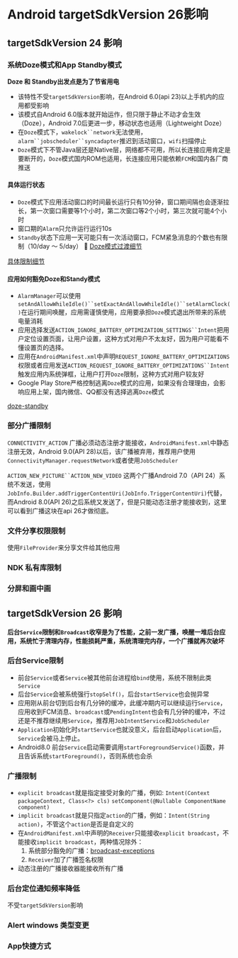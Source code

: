 # Android targetSdkVersion 26影响 #

## targetSdkVersion 24 影响

### 系统Doze模式和App Standby模式 ###

**Doze 和 Standby出发点是为了节省用电**

* 该特性不受`targetSdkVersion`影响，在Android 6.0(api 23)以上手机内的应用都受影响
* 该模式自Android 6.0版本就开始运作，但只限于静止不动才会生效（Doze），Android 7.0后更进一步，移动状态也适用（Lightweight Doze）
* 在`Doze`模式下，`wakelock``network`无法使用，`alarm``jobscheduler``syncadapter`推迟到活动窗口，`wifi`扫描停止
* `Doze`模式下不管Java层还是Native层，网络都不可用，所以长连接应用肯定是要断开的，`Doze`模式国内ROM也适用，长连接应用只能依赖`FCM`和国内各厂商推送

#### 具体运行状态 ####

* `Doze`模式下应用活动窗口的时间最长运行只有10分钟，窗口期间隔也会逐渐拉长，第一次窗口需要等1个小时，第二次窗口等2个小时，第三次就可能4个小时
* 窗口期的`Alarm`只允许运行运行10s
* `Standby`状态下应用一天可能只有一次活动窗口，FCM紧急消息的个数也有限制（10/day ～ 5/day）

[Doze模式过渡细节](https://source.android.com/devices/tech/power/platform_mgmt#doze)

[具体限制细节](https://developer.android.com/topic/performance/power/power-details)

#### 应用如何豁免Doze和Standy模式 ####
* `AlarmManager`可以使用`setAndAllowWhileIdle()``setExactAndAllowWhileIdle()``setAlarmClock()`在运行期间唤醒，应用需谨慎使用，应用要承担`Doze`模式退出所带来的系统电量消耗
* 应用选择发送`ACTION_IGNORE_BATTERY_OPTIMIZATION_SETTINGS``Intent`把用户定位设置页面，让用户设置，这种方式对用户不太友好，因为用户可能看不懂设置页的选择。
* 应用在`AndroidManifest.xml`中声明`REQUEST_IGNORE_BATTERY_OPTIMIZATIONS`权限或者应用发送`ACTION_REQUEST_IGNORE_BATTERY_OPTIMIZATIONS``Intent`触发应用内系统弹框，让用户打开`Doze`限制，这种方式对用户较友好
* Google Play Store严格控制逃离`Doze`模式的应用，如果没有合理理由，会影响应用上架，国内微信、QQ都没有选择逃离`Doze`模式

[doze-standby](https://developer.android.com/training/monitoring-device-state/doze-standby)

### 部分广播限制 ###

`CONNECTIVITY_ACTION` 广播必须动态注册才能接收，`AndroidManifest.xml`中静态注册无效，Android 9.0(API 28)以后，该广播被弃用，推荐用户使用`ConnectivityManager.requestNetwork`或者使用`JobScheduler`

`ACTION_NEW_PICTURE``ACTION_NEW_VIDEO` 这两个广播Android 7.0（API 24）系统不发送，使用`JobInfo.Builder.addTriggerContentUri(JobInfo.TriggerContentUri)`代替，而Android 8.0(API 26)之后系统又发送了，但是只能动态注册才能接收到，这里可以看到广播这块在api 26才做彻底。

### 文件分享权限限制 ###
 
使用`FileProvider`来分享文件给其他应用
 
### NDK 私有库限制 ###
 
### 分屏和画中画 ###

## targetSdkVersion 26 影响 ##

**后台`Service`限制和`Broadcast`收窄是为了性能，之前一发广播，唤醒一堆后台应用，系统忙于清理内存，性能损耗严重，系统清理完内存，一个广播就再次破坏**

### 后台Service限制 ###

* 前台`Service`或者`Service`被其他前台进程给`bind`使用，系统不限制此类`Service`
* 后台`Service`会被系统强行`stopSelf()`，后台`startService`也会抛异常
* 应用刚从前台切到后台有几分钟的缓冲，此缓冲期内可以继续运行`Service`，应用收到FCM消息、`broadcast`或`PendingIntent`也会有几分钟的缓冲，不过还是不推荐继续用`Service`，推荐用`JobIntentService`和`JobScheduler`
* `Application`初始化时`startService`也就没意义，后台启动`Application`后，`Service`会被马上停止。
* Android8.0 前台`Service`启动需要调用`startForegroundService()`函数，并且告诉系统`startForeground()`，否则系统也会杀

### 广播限制 ###

* `explicit broadcast`就是指定接受对象的广播，例如: `Intent(Context packageContext, Class<?> cls)` `setComponent(@Nullable ComponentName component)`
* `implicit broadcast`就是只指定`action`的广播，例如：`Intent(String action)`，不管这个`action`是否是自定义的
* 在`AndroidManifest.xml`中声明的`Receiver`只能接收`explicit broadcast`，不能接收`implicit broadcast`，两种情况除外：
	1. 系统部分豁免的广播：[broadcast-exceptions](https://developer.android.com/guide/components/broadcast-exceptions)
	2. `Receiver`加了广播签名权限
* 动态注册的广播接收器能接收所有广播

### 后台定位通知频率降低 ###
不受`targetSdkVersion`影响

### Alert windows 类型变更 ###

### App快捷方式 ###
